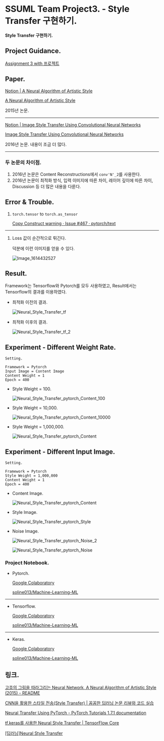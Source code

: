 # SSUML Team Project3. - Style Transfer 구현하기.
**Style Transfer 구현하기.**

## Project Guidance.

[Assignment 3 with 프로젝트](https://www.notion.so/Assignment-3-with-ddf98e9578f04cc085dc8adcac5734c9)

## Paper.

[Notion | A Neural Algorithm of Artistic Style](https://www.notion.so/A-Neural-Algorithm-of-Artistic-Style-59083a0faed34444a2545d78e488c0a6)

[A Neural Algorithm of Artistic Style](https://arxiv.org/abs/1508.06576)

2015년 논문.

---

[Notion | Image Style Transfer Using Convolutional Neural Networks](https://www.notion.so/Image-Style-Transfer-Using-Convolutional-Neural-Networks-e38f3655565949caa22358fd387dc848)

[Image Style Transfer Using Convolutional Neural Networks](https://www.cv-foundation.org/openaccess/content_cvpr_2016/papers/Gatys_Image_Style_Transfer_CVPR_2016_paper.pdf)


2016년 논문. 내용이 조금 더 많다.

---

### 두 논문의 차이점.
1. 2016년 논문은 Content Reconstructions에서 `conv'N'_2`를 사용한다.
2. 2016년 논문이 최적화 방식, 입력 이미지에 따른 차이, 레이어 깊이에 따른 차이, Discussion 등 더 많은 내용을 다룬다.

## Error & Trouble.

1. `torch.tensor` to `torch.as_tensor`

    [Copy Construct warning · Issue #467 · pytorch/text](https://github.com/pytorch/text/issues/467)

---

1. Loss 값이 순간적으로 튀긴다.

    덕분에 이런 이미지를 얻을 수 있다.

    ![Image_1614432527](https://user-images.githubusercontent.com/66259854/109471569-45484c00-7ab4-11eb-9e02-c6ac1de4f2bd.png)


## Result.

Framework는 Tensorflow와 Pytorch를 모두 사용하였고, Result에서는 Tensorflow의 결과를 이용하였다.

- 최적화 이전의 결과.

    ![Neural_Style_Transfer_tf](https://user-images.githubusercontent.com/66259854/109472526-96a50b00-7ab5-11eb-867f-599a2b5c2dc0.png)

- 최적화 이후의 결과.

    ![Neural_Style_Transfer_tf_2](https://user-images.githubusercontent.com/66259854/109472521-9442b100-7ab5-11eb-86e6-13487db1a306.png)


## Experiment - Different Weight Rate.

    Setting.

    Framework = Pytorch
    Input Image = Content Image
    Content Weight = 1
    Epoch = 400

- Style Weight = 100.

    ![Neural_Style_Transfer_pytorch_Content_100](https://user-images.githubusercontent.com/66259854/109471579-48433c80-7ab4-11eb-978e-f63fa67aa62e.png)

- Style Weight = 10,000.

    ![Neural_Style_Transfer_pytorch_Content_10000](https://user-images.githubusercontent.com/66259854/109471581-49746980-7ab4-11eb-9c00-10d2f7df0946.png)

- Style Weight = 1,000,000.

    ![Neural_Style_Transfer_pytorch_Content](https://user-images.githubusercontent.com/66259854/109471583-4a0d0000-7ab4-11eb-95ce-2a146ee7edf8.png)

## Experiment - Different Input Image.

    Setting.

    Framework = Pytorch
    Style Weight = 1,000,000
    Content Weight = 1
    Epoch = 400

- Content Image.

    ![Neural_Style_Transfer_pytorch_Content](https://user-images.githubusercontent.com/66259854/109471583-4a0d0000-7ab4-11eb-95ce-2a146ee7edf8.png)

- Style Image.

    ![Neural_Style_Transfer_pytorch_Style](https://user-images.githubusercontent.com/66259854/109471593-4b3e2d00-7ab4-11eb-980f-331ba956b96d.png)

- Noise Image.

    ![Neural_Style_Transfer_pytorch_Noise_2](https://user-images.githubusercontent.com/66259854/109471585-4aa59680-7ab4-11eb-847c-59c133dc92b2.png)

    ![Neural_Style_Transfer_pytorch_Noise](https://user-images.githubusercontent.com/66259854/109471591-4b3e2d00-7ab4-11eb-91bb-4ef6d75159dc.png)

### Project Notebook.

- Pytorch.

    [Google Colaboratory](https://colab.research.google.com/drive/1txPZfTw1jCpELF1L9EA6VEwiTu2pa_DF#scrollTo=-nDFn2Yr4ROd)

    [soline013/Machine-Learning-ML](https://github.com/soline013/Machine-Learning-ML/blob/master/Style-Transfer/Neural_Style_Transfer_pytorch.ipynb)

---

- Tensorflow.

    [Google Colaboratory](https://colab.research.google.com/drive/1NmpvPqndFaleIZ4G-uODj9QOYGGp8Svr)

    [soline013/Machine-Learning-ML](https://github.com/soline013/Machine-Learning-ML/blob/master/Style-Transfer/Neural_Style_Transfer_tf.ipynb)

---

- Keras.

    [Google Colaboratory](https://colab.research.google.com/drive/1X5nIxIi4dR_en_lgtH-zxofMj-hrcUQW)

    [soline013/Machine-Learning-ML](https://github.com/soline013/Machine-Learning-ML/blob/master/Style-Transfer/Neural_Style_Transfer_keras.ipynb)

## 링크.

[고흐의 그림을 따라그리는 Neural Network, A Neural Algorithm of Artistic Style (2015) - README](http://sanghyukchun.github.io/92/)

[CNN을 활용한 스타일 전송(Style Transfer) | 꼼꼼한 딥러닝 논문 리뷰와 코드 실습](https://www.youtube.com/watch?v=va3e2c4uKJk&fbclid=IwAR05YuKVXga_kOD-0W-YO42SCIUN7REu20YmQCoEaztrh9Is29o3ule_874)

[Neural Transfer Using PyTorch - PyTorch Tutorials 1.7.1 documentation](https://pytorch.org/tutorials/advanced/neural_style_tutorial.html)

[tf.keras를 사용한 Neural Style Transfer | TensorFlow Core](https://www.tensorflow.org/tutorials/generative/style_transfer?hl=ko)

[[딥러닝]Neural Style Transfer](https://ssungkang.tistory.com/entry/%EB%94%A5%EB%9F%AC%EB%8B%9DNeural-Style-Transfer)